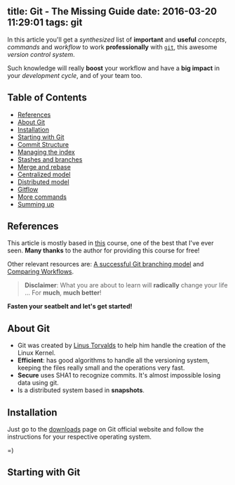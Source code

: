 title: Git - The Missing Guide
date: 2016-03-20 11:29:01
tags: git
---

In this article you'll get a *synthesized* list of **important** and **useful** *concepts*, *commands* and *workflow* to work **professionally** with [`git`](https://git-scm.com/), this awesome *version control system*.

Such knowledge will really **boost** your workflow and have a **big impact** in your *development cycle*, and of your team too.

## Table of Contents

- [References](#References)
- [About Git](#About-Git)
- [Installation](#Installation)
- [Starting with Git](#Starting-with-Git)
- [Commit Structure]()
- [Managing the index]()
- [Stashes and branches]()
- [Merge and rebase]()
- [Centralized model]()
- [Distributed model]()
- [Gitflow]()
- [More commands]()
- [Summing up]()

## References

This article is mostly based in [this](http://www.akitaonrails.com/2010/08/17/screencast-comecando-com-git) course, one of the best that I've ever seen. **Many thanks** to the author for providing this course for free!

Other relevant resources are: [A successful Git branching model](http://nvie.com/posts/a-successful-git-branching-model/) and [Comparing Workflows](https://www.atlassian.com/git/tutorials/comparing-workflows/).

> **Disclaimer**: What you are about to learn will **radically** change your life ... For **much**, **much better**!

**Fasten your seatbelt and let's get started!**

## About Git

- Git was created by [Linus Torvalds](https://en.wikipedia.org/wiki/Linus_Torvalds) to help him handle the creation of the Linux Kernel.
- **Efficient**: has good algorithms to handle all the versioning system, keeping the files really small and the operations very fast.
- **Secure** uses SHA1 to recognize commits. It's almost impossible losing data using git.
- Is a distributed system based in **snapshots**.

## Installation

Just go to the [downloads](https://git-scm.com/downloads) page on Git official website and follow the instructions for your respective operating system.

=)

## Starting with Git